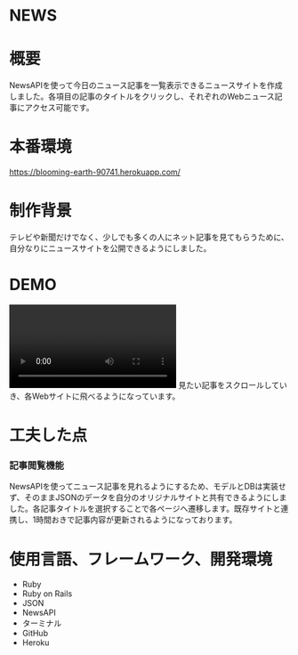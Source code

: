 # NEWS
 
# 概要
NewsAPIを使って今日のニュース記事を一覧表示できるニュースサイトを作成しました。各項目の記事のタイトルをクリックし、それぞれのWebニュース記事にアクセス可能です。

# 本番環境
https://blooming-earth-90741.herokuapp.com/

# 制作背景
テレビや新聞だけでなく、少しでも多くの人にネット記事を見てもらうために、自分なりにニュースサイトを公開できるようにしました。

# DEMO
![demo](https://github.com/murohi-siyabako/original.wiki.git/gif/254662c5c3117432b04b9f92a055a8c3.mp4)
見たい記事をスクロールしていき、各Webサイトに飛べるようになっています。

# 工夫した点
### 記事閲覧機能
NewsAPIを使ってニュース記事を見れるようにするため、モデルとDBは実装せず、そのままJSONのデータを自分のオリジナルサイトと共有できるようにしました。各記事タイトルを選択することで各ページへ遷移します。既存サイトと連携し、1時間おきで記事内容が更新されるようになっております。

# 使用言語、フレームワーク、開発環境
- Ruby
- Ruby on Rails
- JSON
- NewsAPI
- ターミナル
- GitHub
- Heroku
